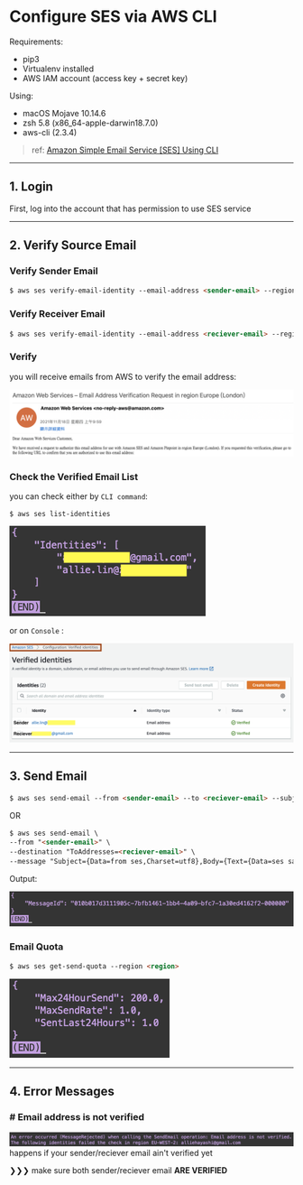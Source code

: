 # Configure SES via AWS CLI
Requirements:
- pip3
- Virtualenv installed
- AWS IAM account (access key + secret key)

Using: 
- macOS Mojave 10.14.6
- zsh 5.8 (x86_64-apple-darwin18.7.0)
- aws-cli (2.3.4)
>ref: [Amazon Simple Email Service [SES] Using CLI](https://www.howtoinmagento.com/2018/09/amazon-simple-email-service-ses-using.html)
---
## 1. Login 
First, log into the account that has permission to use SES service

--- 
## 2. Verify Source Email
### Verify Sender Email
```markdown
$ aws ses verify-email-identity --email-address <sender-email> --region <region>
```
### Verify Receiver Email
```markdown
$ aws ses verify-email-identity --email-address <reciever-email> --region <region>
```
### Verify
you will receive emails from AWS to verify the email address:  

![2](https://github.com/alliehayashi/Markdown_Pictures/raw/master/ses/02-email-verify.png) 

### Check the Verified Email List
you can check either by `CLI command`: 
```
$ aws ses list-identities
```
![6](https://github.com/alliehayashi/Markdown_Pictures/raw/master/ses/06-aws%20ses%20list-identities.png)
 
or on `Console` : 
  
![1](https://github.com/alliehayashi/Markdown_Pictures/raw/master/ses/01-verified.png)

---
## 3. Send Email
```markdown
$ aws ses send-email --from <sender-email> --to <reciever-email> --subject "<subject>" --text "<content>" --region <region>
```
OR
```markdown
$ aws ses send-email \  
--from "<sender-email>" \  
--destination "ToAddresses=<reciever-email>" \  
--message "Subject={Data=from ses,Charset=utf8},Body={Text={Data=ses says hi,Charset=utf8},Html={Data=,Charset=utf8}}"
```
Output:  

![8](https://github.com/alliehayashi/Markdown_Pictures/raw/master/ses/08-send.png)
### Email Quota
```markdown
$ aws ses get-send-quota --region <region>
```
![9](https://github.com/alliehayashi/Markdown_Pictures/raw/master/ses/09-send-quota.png)

---
## 4. Error Messages
### # Email address is not verified
![7](https://github.com/alliehayashi/Markdown_Pictures/raw/master/ses/07-not%20verified.png)
happens if your sender/reciever email ain't verified yet

❯❯❯ make sure both sender/reciever email **ARE VERIFIED**